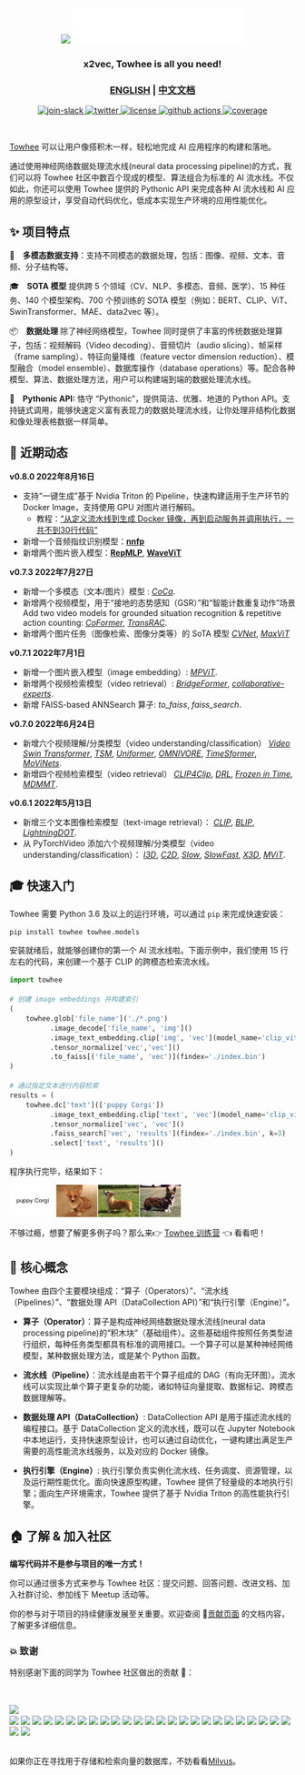 &nbsp;

<p align="center">
    <img src="towhee_logo.png#gh-light-mode-only" width="60%"/>
    <img src="towhee_logo_dark.png#gh-dark-mode-only" width="60%"/>
</p>


<h3 align="center">
  <p style="text-align: center;"> <span style="font-weight: bold; font: Arial, sans-serif;">x</span>2vec, Towhee is all you need! </p>
</h3>

<h3 align="center">
  <p style="text-align: center;">
  <a href="https://github.com/towhee-io/towhee/blob/main/README.md" target="_blank">ENGLISH</a> | <a href="https://github.com/towhee-io/towhee/blob/main/README_CN.md">中文文档</a>
  </p>
</h3>

<div class="column" align="middle">
  <a href="https://slack.towhee.io">
    <img src="https://img.shields.io/badge/join-slack-orange?style=flat" alt="join-slack"/>
  </a>
  <a href="https://twitter.com/towheeio">
    <img src="https://img.shields.io/badge/follow-twitter-blue?style=flat" alt="twitter"/>
  </a>
  <a href="https://www.apache.org/licenses/LICENSE-2.0">
    <img src="https://img.shields.io/badge/license-apache2.0-green?style=flat" alt="license"/>
  </a>
  <a href="https://github.com/towhee-io/towhee/actions/workflows/pylint.yml">
    <img src="https://img.shields.io/github/workflow/status/towhee-io/towhee/Workflow%20for%20pylint/main?label=pylint&style=flat" alt="github actions"/>
  </a>
  <a href="https://app.codecov.io/gh/towhee-io/towhee">
    <img src="https://img.shields.io/codecov/c/github/towhee-io/towhee?style=flat" alt="coverage"/>
  </a>
</div>

&nbsp;

[Towhee](https://towhee.io) 可以让用户像搭积木一样，轻松地完成 AI 应用程序的构建和落地。

通过使用神经网络数据处理流水线(neural data processing pipeline)的方式，我们可以将 Towhee 社区中数百个现成的模型、算法组合为标准的 AI 流水线。不仅如此，你还可以使用 Towhee 提供的 Pythonic API 来完成各种 AI 流水线和 AI 应用的原型设计，享受自动代码优化，低成本实现生产环境的应用性能优化。


## ✨ 项目特点

:art:&emsp;**多模态数据支持**：支持不同模态的数据处理，包括：图像、视频、文本、音频、分子结构等。

:mortar_board:&emsp;**SOTA 模型** 提供跨 5 个领域（CV、NLP、多模态、音频、医学）、15 种任务、140 个模型架构、700 个预训练的 SOTA 模型（例如：BERT、CLIP、ViT、SwinTransformer、MAE、data2vec 等）。

:package:&emsp;**数据处理** 除了神经网络模型，Towhee 同时提供了丰富的传统数据处理算子，包括：视频解码（Video decoding）、音频切片（audio slicing）、帧采样（frame sampling）、特征向量降维（feature vector dimension reduction）、模型融合（model ensemble）、数据库操作（database operations）等。配合各种模型、算法、数据处理方法，用户可以构建端到端的数据处理流水线。

:snake:&emsp;**Pythonic API:** 恪守 “Pythonic”，提供简洁、优雅、地道的 Python API。支持链式调用，能够快速定义富有表现力的数据处理流水线，让你处理非结构化数据和像处理表格数据一样简单。


## 📰 近期动态

**v0.8.0 2022年8月16日**

* 支持“一键生成”基于 Nvidia Triton 的 Pipeline，快速构建适用于生产环节的 Docker Image，支持使用 GPU 对图片进行解码。
  * 教程：[“从定义流水线到生成 Docker 镜像，再到启动服务并调用执行，一共不到30行代码”](https://zhuanlan.zhihu.com/p/552917095)
* 新增一个音频指纹识别模型：[**nnfp**](https://github.com/towhee-io/towhee/tree/branch0.8.0/towhee/models/nnfp)
* 新增两个图片嵌入模型：[**RepMLP**](https://github.com/towhee-io/towhee/tree/branch0.8.0/towhee/models/repmlp), [**WaveViT**](https://github.com/towhee-io/towhee/tree/branch0.8.0/towhee/models/wave_vit)

**v0.7.3 2022年7月27日**

* 新增一个多模态（文本/图片）模型 :
[*CoCa*](https://github.com/towhee-io/towhee/tree/branch0.7.3/towhee/models/coca).
* 新增两个视频模型，用于“接地的态势感知（GSR）”和“智能计数重复动作”场景
Add two video models for grounded situation recognition & repetitive action counting:
[*CoFormer*](https://github.com/towhee-io/towhee/tree/branch0.7.3/towhee/models/coformer),
[*TransRAC*](https://github.com/towhee-io/towhee/tree/branch0.7.3/towhee/models/transrac).
* 新增两个图片任务（图像检索、图像分类等）的 SoTA 模型
[*CVNet*](https://github.com/towhee-io/towhee/tree/branch0.7.3/towhee/models/cvnet),
[*MaxViT*](https://github.com/towhee-io/towhee/tree/branch0.7.3/towhee/models/max_vit)

**v0.7.1 2022年7月1日**
* 新增一个图片嵌入模型（image embedding）:
[*MPViT*](https://towhee.io/image-embedding/mpvit).
* 新增两个视频检索模型（video retrieval）:
[*BridgeFormer*](https://towhee.io/video-text-embedding/bridge-former),
[*collaborative-experts*](https://towhee.io/video-text-embedding/collaborative-experts).
* 新增 FAISS-based ANNSearch 算子: *to_faiss*, *faiss_search*.

**v0.7.0 2022年6月24日**

* 新增六个视频理解/分类模型（video understanding/classification）
[*Video Swin Transformer*](https://towhee.io/action-classification/video-swin-transformer), 
[*TSM*](https://towhee.io/action-classification/tsm), 
[*Uniformer*](https://towhee.io/action-classification/uniformer), 
[*OMNIVORE*](https://towhee.io/action-classification/omnivore), 
[*TimeSformer*](https://towhee.io/action-classification/timesformer), 
[*MoViNets*](https://towhee.io/action-classification/movinet).
* 新增四个视频检索模型（video retrieval）
[*CLIP4Clip*](https://towhee.io/video-text-embedding/clip4clip), 
[*DRL*](https://towhee.io/video-text-embedding/drl), 
[*Frozen in Time*](https://towhee.io/video-text-embedding/frozen-in-time), 
[*MDMMT*](https://towhee.io/video-text-embedding/mdmmt).


**v0.6.1 2022年5月13日**

* 新增三个文本图像检索模型（text-image retrieval）：
[*CLIP*](https://towhee.io/image-text-embedding/clip),
[*BLIP*](https://towhee.io/image-text-embedding/blip),
[*LightningDOT*](https://towhee.io/image-text-embedding/lightningdot).
* 从 PyTorchVideo 添加六个视频理解/分类模型（video understanding/classification）：
[*I3D*](https://towhee.io/action-classification/pytorchvideo),
[*C2D*](https://towhee.io/action-classification/pytorchvideo),
[*Slow*](https://towhee.io/action-classification/pytorchvideo),
[*SlowFast*](https://towhee.io/action-classification/pytorchvideo),
[*X3D*](https://towhee.io/action-classification/pytorchvideo),
[*MViT*](https://towhee.io/action-classification/pytorchvideo).

## 🎓 快速入门

Towhee 需要 Python 3.6 及以上的运行环境，可以通过 `pip` 来完成快速安装：

```bash
pip install towhee towhee.models
```

安装就绪后，就能够创建你的第一个 AI 流水线啦。下面示例中，我们使用 15 行左右的代码，来创建一个基于 CLIP 的跨模态检索流水线。

```python
import towhee

# 创建 image embeddings 并构建索引
(
    towhee.glob['file_name']('./*.png')
          .image_decode['file_name', 'img']()
          .image_text_embedding.clip['img', 'vec'](model_name='clip_vit_b32', modality='image')
          .tensor_normalize['vec','vec']()
          .to_faiss[('file_name', 'vec')](findex='./index.bin')
)

# 通过指定文本进行内容检索
results = (
    towhee.dc['text'](['puppy Corgi'])
          .image_text_embedding.clip['text', 'vec'](model_name='clip_vit_b32', modality='text')
          .tensor_normalize['vec', 'vec']()
          .faiss_search['vec', 'results'](findex='./index.bin', k=3)
          .select['text', 'results']()
)
```

程序执行完毕，结果如下：

<img src="towhee_example.png" style="width: 60%; height: 60%">

不够过瘾，想要了解更多例子吗？那么来👉 [Towhee 训练营](https://codelabs.towhee.io/) 👈 看看吧！

## 🚀 核心概念

Towhee 由四个主要模块组成：“算子（Operators）”、“流水线（Pipelines）”、“数据处理 API（DataCollection API）”和“执行引擎（Engine）”。

- __算子（Operator）__：算子是构成神经网络数据处理水流线(neural data processing pipeline)的“积木块”（基础组件）。这些基础组件按照任务类型进行组织，每种任务类型都具有标准的调用接口。一个算子可以是某种神经网络模型，某种数据处理方法，或是某个 Python 函数。

- __流水线（Pipeline）__：流水线是由若干个算子组成的 DAG（有向无环图）。流水线可以实现比单个算子更复杂的功能，诸如特征向量提取、数据标记、跨模态数据理解等。

- __数据处理 API（DataCollection）__: DataCollection API 是用于描述流水线的编程接口。基于 DataCollection 定义的流水线，既可以在 Jupyter Notebook 中本地运行，支持快速原型设计，也可以通过自动优化，一键构建出满足生产需要的高性能流水线服务，以及对应的 Docker 镜像。

- __执行引擎（Engine）__: 执行引擎负责实例化流水线、任务调度、资源管理，以及运行期性能优化。面向快速原型构建，Towhee 提供了轻量级的本地执行引擎；面向生产环境需求，Towhee 提供了基于 Nvidia Triton 的高性能执行引擎。

## 🏠 了解 & 加入社区

**编写代码并不是参与项目的唯一方式！**

你可以通过很多方式来参与 Towhee 社区：提交问题、回答问题、改进文档、加入社群讨论、参加线下 Meetup 活动等。

你的参与对于项目的持续健康发展至关重要。欢迎查阅 🎁[贡献页面](https://github.com/towhee-io/towhee/blob/main/CONTRIBUTING.md) 的文档内容，了解更多详细信息。

### 💥 致谢

特别感谢下面的同学为 Towhee 社区做出的贡献 🌹：

<br><!-- Do not remove start of hero-bot --><br>
<img src="https://img.shields.io/badge/all--contributors-27-orange"><br>
<a href="https://github.com/Chiiizzzy"><img src="https://avatars.githubusercontent.com/u/72550076?v=4" width="30px" /></a>
<a href="https://github.com/GuoRentong"><img src="https://avatars.githubusercontent.com/u/57477222?v=4" width="30px" /></a>
<a href="https://github.com/Tumao727"><img src="https://avatars.githubusercontent.com/u/20420181?v=4" width="30px" /></a>
<a href="https://github.com/binbinlv"><img src="https://avatars.githubusercontent.com/u/83755740?v=4" width="30px" /></a>
<a href="https://github.com/derekdqc"><img src="https://avatars.githubusercontent.com/u/11754703?v=4" width="30px" /></a>
<a href="https://github.com/filip-halt"><img src="https://avatars.githubusercontent.com/u/81822489?v=4" width="30px" /></a>
<a href="https://github.com/fzliu"><img src="https://avatars.githubusercontent.com/u/6334158?v=4" width="30px" /></a>
<a href="https://github.com/gexy185"><img src="https://avatars.githubusercontent.com/u/103474331?v=4" width="30px" /></a>
<a href="https://github.com/jaelgu"><img src="https://avatars.githubusercontent.com/u/86251631?v=4" width="30px" /></a>
<a href="https://github.com/jeffoverflow"><img src="https://avatars.githubusercontent.com/u/24581746?v=4" width="30px" /></a>
<a href="https://github.com/jennyli-z"><img src="https://avatars.githubusercontent.com/u/93511422?v=4" width="30px" /></a>
<a href="https://github.com/jingkl"><img src="https://avatars.githubusercontent.com/u/34296482?v=4" width="30px" /></a>
<a href="https://github.com/jinlingxu06"><img src="https://avatars.githubusercontent.com/u/106302799?v=4" width="30px" /></a>
<a href="https://github.com/junjiejiangjjj"><img src="https://avatars.githubusercontent.com/u/14136703?v=4" width="30px" /></a>
<a href="https://github.com/krishnakatyal"><img src="https://avatars.githubusercontent.com/u/37455387?v=4" width="30px" /></a>
<a href="https://github.com/omartarek206"><img src="https://avatars.githubusercontent.com/u/40853054?v=4" width="30px" /></a>
<a href="https://github.com/oneseer"><img src="https://avatars.githubusercontent.com/u/28955741?v=4" width="30px" /></a>
<a href="https://github.com/pravee42"><img src="https://avatars.githubusercontent.com/u/65100038?v=4" width="30px" /></a>
<a href="https://github.com/reiase"><img src="https://avatars.githubusercontent.com/u/5417329?v=4" width="30px" /></a>
<a href="https://github.com/shiyu22"><img src="https://avatars.githubusercontent.com/u/53459423?v=4" width="30px" /></a>
<a href="https://github.com/soulteary"><img src="https://avatars.githubusercontent.com/u/1500781?v=4" width="30px" /></a>
<a href="https://github.com/sre-ci-robot"><img src="https://avatars.githubusercontent.com/u/56469371?v=4" width="30px" /></a>
<a href="https://github.com/sutcalag"><img src="https://avatars.githubusercontent.com/u/83750738?v=4" width="30px" /></a>
<a href="https://github.com/wxywb"><img src="https://avatars.githubusercontent.com/u/5432721?v=4" width="30px" /></a>
<a href="https://github.com/zc277584121"><img src="https://avatars.githubusercontent.com/u/17022025?v=4" width="30px" /></a>
<a href="https://github.com/zhousicong"><img src="https://avatars.githubusercontent.com/u/7541863?v=4" width="30px" /></a>
<a href="https://github.com/zhujiming"><img src="https://avatars.githubusercontent.com/u/18031320?v=4" width="30px" /></a>
<br><!-- Do not remove end of hero-bot --><br>

如果你正在寻找用于存储和检索向量的数据库，不妨看看[Milvus](https://github.com/milvus-io/milvus)。